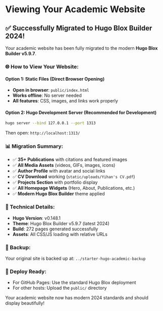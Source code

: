 # Viewing Your Academic Website

## ✅ Successfully Migrated to Hugo Blox Builder 2024!

Your academic website has been fully migrated to the modern **Hugo Blox Builder v5.9.7**.

### 🌐 How to View Your Website:

#### Option 1: Static Files (Direct Browser Opening)
- **Open in browser**: `public/index.html` 
- **Works offline**: No server needed
- **All features**: CSS, images, and links work properly

#### Option 2: Hugo Development Server (Recommended for Development)
```bash
hugo server --bind 127.0.0.1 --port 1313
```
Then open: `http://localhost:1313/`

### 📊 Migration Summary:
- ✅ **35+ Publications** with citations and featured images
- ✅ **All Media Assets** (videos, GIFs, images, icons)  
- ✅ **Author Profile** with avatar and social links
- ✅ **CV Download** working (`static/uploads/Yihan's CV.pdf`)
- ✅ **Projects Section** with portfolio display
- ✅ **All Homepage Widgets** (Hero, About, Publications, etc.)
- ✅ **Modern Hugo Blox Builder** theme applied

### 🔧 Technical Details:
- **Hugo Version**: v0.148.1
- **Theme**: Hugo Blox Builder v5.9.7 (latest 2024)
- **Build**: 272 pages generated successfully
- **Assets**: All CSS/JS loading with relative URLs

### 📁 Backup:
Your original site is backed up at: `../starter-hugo-academic-backup`

### 🚀 Deploy Ready:
- For GitHub Pages: Use the standard Hugo Blox deployment
- For other hosts: Upload the `public/` directory

Your academic website now has modern 2024 standards and should display beautifully!